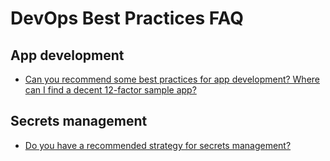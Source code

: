 # DevOps Best Practices FAQ

## App development

- [ Can you recommend some best practices for app development? Where can I find a decent 12-factor sample app?](https://github.com/gruntwork-io/knowledge-base/discussions/62)

## Secrets management

- [Do you have a recommended strategy for secrets management?](https://github.com/gruntwork-io/knowledge-base/discussions/62)


<!-- ##DOCS-SOURCER-START
{"sourcePlugin":"local-copier","hash":"edc21b0a2f48bdf03447da1c1cb9ac21"}
##DOCS-SOURCER-END -->
